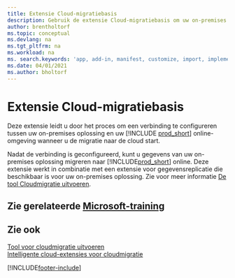 ```yaml
---
title: Extensie Cloud-migratiebasis
description: Gebruik de extensie Cloud-migratiebasis om uw on-premises oplossing te verbinden met Business Central online.
author: brentholtorf
ms.topic: conceptual
ms.devlang: na
ms.tgt_pltfrm: na
ms.workload: na
ms. search.keywords: 'app, add-in, manifest, customize, import, implement'
ms.date: 04/01/2021
ms.author: bholtorf
---
```


# Extensie Cloud-migratiebasis

Deze extensie leidt u door het proces om een verbinding te configureren tussen uw on-premises oplossing en uw [!INCLUDE [prod_short](includes/prod_short.md)] online-omgeving wanneer u de migratie naar de cloud start.  

Nadat de verbinding is geconfigureerd, kunt u gegevens van uw on-premises oplossing migreren naar [!INCLUDE[prod_short](includes/prod_short.md)] online. Deze extensie werkt in combinatie met een extensie voor gegevensreplicatie die beschikbaar is voor uw on-premises oplossing. Zie voor meer informatie [De tool Cloudmigratie uitvoeren](/dynamics365/business-central/dev-itpro/administration/migration-tool).  

## Zie gerelateerde [Microsoft-training](/training/modules/connect-intelligent-cloud-dynamics-365-business-central/)

## Zie ook

[Tool voor cloudmigratie uitvoeren](/dynamics365/business-central/dev-itpro/administration/migration-tool)  
[Intelligente cloud-extensies voor cloudmigratie](ui-extensions-data-replication.md)  


[!INCLUDE[footer-include](includes/footer-banner.md)]
